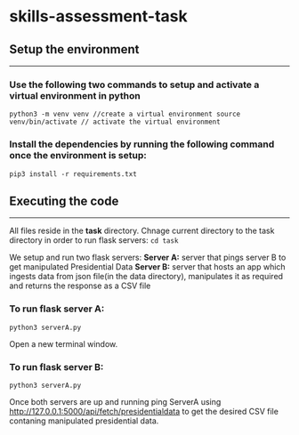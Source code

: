 # skills-assessment-task

## Setup the environment
---

### Use the following two commands to setup and activate a virtual environment in python
`python3 -m venv venv //create a virtual environment
source venv/bin/activate // activate the virtual environment`

### Install the dependencies by running the following command once the environment is setup:
`pip3 install -r requirements.txt`


## Executing the code
--- 
All files reside in the **task** directory. Chnage current directory to the task directory in order to run flask servers:
`cd task `

We setup and run two flask servers:
**Server A:** server that pings server B to get manipulated Presidential Data
**Server B:** server that hosts an app which ingests data from json file(in the data directory),  manipulates it as required and returns the response as a CSV file

### To run flask server A: 
`python3 serverA.py`

Open a new terminal window.
### To run flask server B:
`python3 serverA.py`

Once both servers are up and running ping ServerA using http://127.0.0.1:5000/api/fetch/presidentialdata to get the desired CSV file contaning manipulated presidential data.


